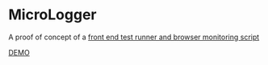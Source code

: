 # MicroLogger

A proof of concept of a [front end test runner and browser monitoring script](http://adamslists.com/2015/08/20/a-different-approach-to-frontend-testing.html)

[DEMO](http://adamjgrant.github.io/MicroLogger/)
